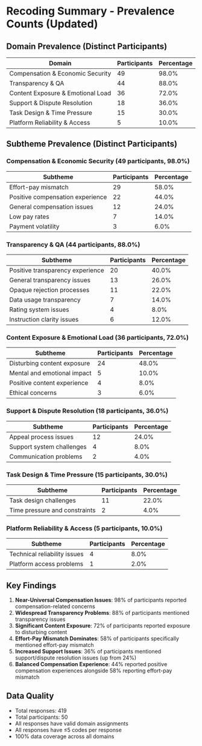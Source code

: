 # Recoding Summary - Prevalence Counts (Updated)

## Domain Prevalence (Distinct Participants)

| Domain | Participants | Percentage |
|--------|-------------|------------|
| Compensation & Economic Security | 49 | 98.0% |
| Transparency & QA | 44 | 88.0% |
| Content Exposure & Emotional Load | 36 | 72.0% |
| Support & Dispute Resolution | 18 | 36.0% |
| Task Design & Time Pressure | 15 | 30.0% |
| Platform Reliability & Access | 5 | 10.0% |

## Subtheme Prevalence (Distinct Participants)

### Compensation & Economic Security (49 participants, 98.0%)
| Subtheme | Participants | Percentage |
|----------|-------------|------------|
| Effort-pay mismatch | 29 | 58.0% |
| Positive compensation experience | 22 | 44.0% |
| General compensation issues | 12 | 24.0% |
| Low pay rates | 7 | 14.0% |
| Payment volatility | 3 | 6.0% |

### Transparency & QA (44 participants, 88.0%)
| Subtheme | Participants | Percentage |
|----------|-------------|------------|
| Positive transparency experience | 20 | 40.0% |
| General transparency issues | 13 | 26.0% |
| Opaque rejection processes | 11 | 22.0% |
| Data usage transparency | 7 | 14.0% |
| Rating system issues | 4 | 8.0% |
| Instruction clarity issues | 6 | 12.0% |

### Content Exposure & Emotional Load (36 participants, 72.0%)
| Subtheme | Participants | Percentage |
|----------|-------------|------------|
| Disturbing content exposure | 24 | 48.0% |
| Mental and emotional impact | 5 | 10.0% |
| Positive content experience | 4 | 8.0% |
| Ethical concerns | 3 | 6.0% |

### Support & Dispute Resolution (18 participants, 36.0%)
| Subtheme | Participants | Percentage |
|----------|-------------|------------|
| Appeal process issues | 12 | 24.0% |
| Support system challenges | 4 | 8.0% |
| Communication problems | 2 | 4.0% |

### Task Design & Time Pressure (15 participants, 30.0%)
| Subtheme | Participants | Percentage |
|----------|-------------|------------|
| Task design challenges | 11 | 22.0% |
| Time pressure and constraints | 2 | 4.0% |

### Platform Reliability & Access (5 participants, 10.0%)
| Subtheme | Participants | Percentage |
|----------|-------------|------------|
| Technical reliability issues | 4 | 8.0% |
| Platform access problems | 1 | 2.0% |

## Key Findings

1. **Near-Universal Compensation Issues**: 98% of participants reported compensation-related concerns
2. **Widespread Transparency Problems**: 88% of participants mentioned transparency issues
3. **Significant Content Exposure**: 72% of participants reported exposure to disturbing content
4. **Effort-Pay Mismatch Dominates**: 58% of participants specifically mentioned effort-pay mismatch
5. **Increased Support Issues**: 36% of participants mentioned support/dispute resolution issues (up from 24%)
6. **Balanced Compensation Experience**: 44% reported positive compensation experiences alongside 58% reporting effort-pay mismatch

## Data Quality
- Total responses: 419
- Total participants: 50
- All responses have valid domain assignments
- All responses have ≤5 codes per response
- 100% data coverage across all domains
